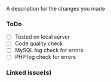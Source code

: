 A description for the changes you made

### ToDo
- [ ] Tested on local server
- [ ] Code quality check
- [ ] MySQL log check for errors
- [ ] PHP log check for errors

### Linked issue(s)

